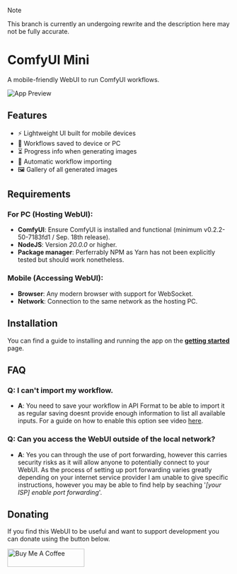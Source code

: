 > [!NOTE]  
> This branch is currently an undergoing rewrite and the description here may not be fully accurate.

# ComfyUI Mini

A mobile-friendly WebUI to run ComfyUI workflows.

![App Preview](https://github.com/user-attachments/assets/78a52443-ac9c-498c-8df3-129acd94a48c)

## Features

-   ⚡ Lightweight UI built for mobile devices
-   💾 Workflows saved to device or PC
-   ⏳ Progress info when generating images
-   🤖 Automatic workflow importing
-   🖼️ Gallery of all generated images

## Requirements

### For PC (Hosting WebUI):

-   **ComfyUI**: Ensure ComfyUI is installed and functional (minimum v0.2.2-50-7183fd1 / Sep. 18th release).
-   **NodeJS**: Version _20.0.0_ or higher.
-   **Package manager**: Perferrably NPM as Yarn has not been explicitly tested but should work nonetheless.

### Mobile (Accessing WebUI):

-   **Browser**: Any modern browser with support for WebSocket.
-   **Network**: Connection to the same network as the hosting PC.

## Installation

You can find a guide to installing and running the app on the **[getting started](https://github.com/ImDarkTom/ComfyUIMini/wiki/Getting-Started)** page.

## FAQ

### **Q**: I can't import my workflow.

-   **A**: You need to save your workflow in API Format to be able to import it as regular saving doesnt provide enough information to list all available inputs. For a guide on how to enable this option see video [here](https://imgur.com/a/YsZQu83).

### **Q**: Can you access the WebUI outside of the local network?

-   **A**: Yes you can through the use of port forwarding, however this carries security risks as it will allow anyone to potentially connect to your WebUI. As the process of setting up port forwarding varies greatly depending on your internet service provider I am unable to give specific instructions, however you may be able to find help by seaching '_[your ISP] enable port forwarding_'.

## Donating

If you find this WebUI to be useful and want to support development you can donate using the button below.

<a href="https://www.buymeacoffee.com/ImDarkTom" target="_blank"><img src="https://cdn.buymeacoffee.com/buttons/default-yellow.png" alt="Buy Me A Coffee" height="41" width="174"></a>
